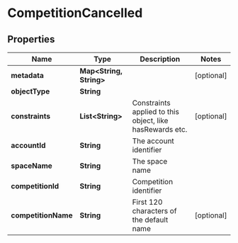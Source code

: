 

# CompetitionCancelled


## Properties

Name | Type | Description | Notes
------------ | ------------- | ------------- | -------------
**metadata** | **Map&lt;String, String&gt;** |  |  [optional]
**objectType** | **String** |  | 
**constraints** | **List&lt;String&gt;** | Constraints applied to this object, like hasRewards etc. |  [optional]
**accountId** | **String** | The account identifier | 
**spaceName** | **String** | The space name | 
**competitionId** | **String** | Competition identifier | 
**competitionName** | **String** | First 120 characters of the default name |  [optional]



